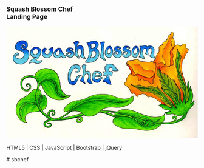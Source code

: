 <h3>Squash Blossom Chef</br>
Landing Page</h3>

<img src="img/sbcheflogo.jpg" />

<p> HTML5 | CSS | JavaScript | Bootstrap | jQuery </p>
# sbchef
